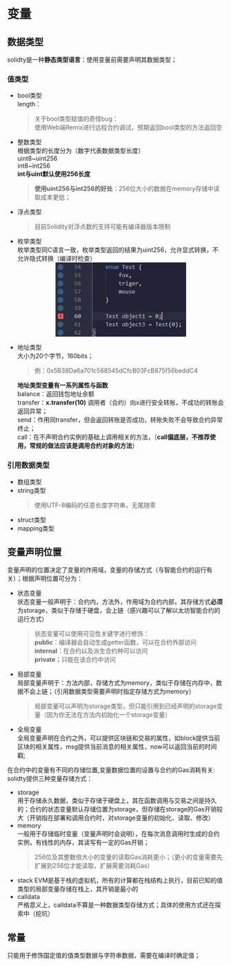 # 变量

## 数据类型
solidty是一种**静态类型语言**：使用变量前需要声明其数据类型；
### 值类型 
* bool类型  
    length：  
    >关于bool类型赋值的奇怪bug：  
    使用Web端Remix进行远程合约调试，预期返回bool类型的方法返回空
* 整数类型  
    根据类型的长度分为（数字代表数据类型长度）  
    uint8~uint256  
    int8~int256   
    **int与uint默认使用256长度**  
    >**使用uint256与int256的好处**：256位大小的数据在memory存储中读取成本更低；
* 浮点类型
    >目前Solidity对浮点数的支持可能有编译器版本限制
* 枚举类型  
    枚举类型同C语言一致，枚举类型返回的结果为uint256，允许显式转换，不允许隐式转换（编译时检查）
    <img style="display: block; margin: 0 auto;" src="../Images/EnumError.png"/>

* 地址类型  
    大小为20个字节，160bits；
    >例：0x5B38Da6a701c568545dCfcB03FcB875f56beddC4

    **地址类型变量有一系列属性与函数**  
    balance：返回钱包地址余额  
    transfer：**x.transfer(10)** 调用者（合约）向x进行安全转账，不成功的转账会返回异常；  
    send：作用同transfer，但会返回转账是否成功，转账失败不会导致合约异常终止；  
    call：在不声明合约实例的基础上调用相关的方法，（**call偏底层，不推荐使用，常规的做法应该是调用合约对象的方法**）  
    
### 引用数据类型
* 数组类型
* string类型
    >使用UTF-8编码的任意长度字符串，无尾随零
* struct类型
* mapping类型

## 变量声明位置  
变量声明的位置决定了变量的作用域，变量的存储方式（与智能合约的运行有关）；根据声明位置可分为：
* 状态变量  
  状态变量一般声明于：合约内，方法外，作用域为合约内部，其存储方式**必须**为storage，类似于存储于硬盘，会上链（感兴趣可以了解以太坊智能合约的运行方式）  
  >状态变量可以使用可见性关键字进行修饰：  
  **public**：编译器会自动生成getter函数，可以在合约外部访问  
  **internal**：在合约以及派生合约种可以访问  
  **private**；只能在该合约中访问
* 局部变量  
  局部变量声明于：方法内部，存储方式为memory，类似于存储在内存中，数据不会上链；（引用数据类型需要声明时指定存储方式为memory）
  >局部变量可以声明为storage类型，但只能引用到已经声明的storage变量（因为你无法在方法内初始化一个storage变量）
* 全局变量  
  全局变量声明在合约之外，可以提供区块链和交易的属性，如block提供当前区块的相关属性，msg提供当前消息的相关属性，now可以返回当前的时间戳;  


在合约中的变量有不同的存储位置,变量数据位置的设置与合约的Gas消耗有关:  
solidty提供三种变量存储方式：
* storage  
    用于存储永久数据，类似于存储于硬盘上，其在函数调用与交易之间是持久的；合约的状态变量默认存储位置为storage，但存储在storage的Gas开销较大（开销指在部署和调用合约时，对storage变量的初始化、读取、修改）
* memory  
    一般用于存储临时变量（变量声明时会说明），在每次消息调用时生成的合约实例，有线性的内存，其读写有一定的Gas开销；  
    >256位及其整数倍大小的变量的读取Gas消耗更小；（更小的变量需要先扩展到256位才能读取，扩展需要消耗Gas）
* stack
    EVM是基于栈的虚拟机，所有的计算都在栈结构上执行，目前已知的值类型的局部变量存储在栈上，其开销是最小的
* calldata  
    严格意义上，calldata不算是一种数据类型存储方式；具体的使用方式还在探索中（挖坑）

## 常量  
只能用于修饰国定值的值类型数据与字符串数据，需要在编译时确定值；